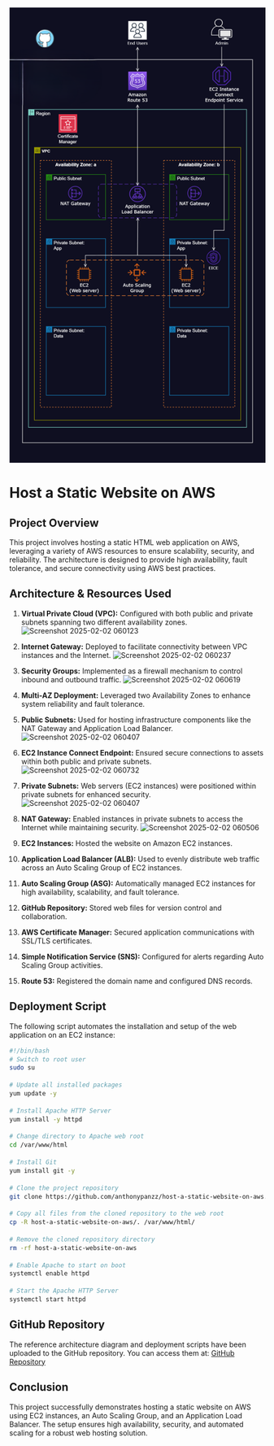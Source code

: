 ![Alt text](/Host_a_Static_Website_on_AWS.png)

# Host a Static Website on AWS

## Project Overview
This project involves hosting a static HTML web application on AWS, leveraging a variety of AWS resources to ensure scalability, security, and reliability. The architecture is designed to provide high availability, fault tolerance, and secure connectivity using AWS best practices.

## Architecture & Resources Used
1. **Virtual Private Cloud (VPC):** Configured with both public and private subnets spanning two different availability zones.
![Screenshot 2025-02-02 060123](https://github.com/user-attachments/assets/c12ba916-b0b0-4945-8cbc-d3c54a3a8013)
2. **Internet Gateway:** Deployed to facilitate connectivity between VPC instances and the Internet.
![Screenshot 2025-02-02 060237](https://github.com/user-attachments/assets/bce9f1e8-df53-4904-93f0-66e3baccc5df)
3. **Security Groups:** Implemented as a firewall mechanism to control inbound and outbound traffic.
![Screenshot 2025-02-02 060619](https://github.com/user-attachments/assets/303bf695-4b4e-4098-a85d-b45cc25bcd91)
4. **Multi-AZ Deployment:** Leveraged two Availability Zones to enhance system reliability and fault tolerance.

5. **Public Subnets:** Used for hosting infrastructure components like the NAT Gateway and Application Load Balancer.
![Screenshot 2025-02-02 060407](https://github.com/user-attachments/assets/c15e6ed7-0944-4ded-bfdb-e40030fea872)
6. **EC2 Instance Connect Endpoint:** Ensured secure connections to assets within both public and private subnets.
![Screenshot 2025-02-02 060732](https://github.com/user-attachments/assets/45e27b14-4e10-4c32-a3d4-f2bd0dcae744)
7. **Private Subnets:** Web servers (EC2 instances) were positioned within private subnets for enhanced security.
![Screenshot 2025-02-02 060407](https://github.com/user-attachments/assets/e269bd1e-9a63-4441-bf1c-b7cd152f3b95)
8. **NAT Gateway:** Enabled instances in private subnets to access the Internet while maintaining security.
![Screenshot 2025-02-02 060506](https://github.com/user-attachments/assets/4aa1fa9b-1612-4404-8b61-bdfbca727cc4)
9. **EC2 Instances:** Hosted the website on Amazon EC2 instances.
10. **Application Load Balancer (ALB):** Used to evenly distribute web traffic across an Auto Scaling Group of EC2 instances.
11. **Auto Scaling Group (ASG):** Automatically managed EC2 instances for high availability, scalability, and fault tolerance.
12. **GitHub Repository:** Stored web files for version control and collaboration.
13. **AWS Certificate Manager:** Secured application communications with SSL/TLS certificates.
14. **Simple Notification Service (SNS):** Configured for alerts regarding Auto Scaling Group activities.
15. **Route 53:** Registered the domain name and configured DNS records.

## Deployment Script
The following script automates the installation and setup of the web application on an EC2 instance:

```bash
#!/bin/bash
# Switch to root user
sudo su

# Update all installed packages
yum update -y

# Install Apache HTTP Server
yum install -y httpd

# Change directory to Apache web root
cd /var/www/html

# Install Git
yum install git -y

# Clone the project repository
git clone https://github.com/anthonypanzz/host-a-static-website-on-aws.git

# Copy all files from the cloned repository to the web root
cp -R host-a-static-website-on-aws/. /var/www/html/

# Remove the cloned repository directory
rm -rf host-a-static-website-on-aws

# Enable Apache to start on boot
systemctl enable httpd

# Start the Apache HTTP Server
systemctl start httpd
```

## GitHub Repository
The reference architecture diagram and deployment scripts have been uploaded to the GitHub repository. You can access them at:
[GitHub Repository](https://github.com/anthonypanzz/host-a-static-website-on-aws)

## Conclusion
This project successfully demonstrates hosting a static website on AWS using EC2 instances, an Auto Scaling Group, and an Application Load Balancer. The setup ensures high availability, security, and automated scaling for a robust web hosting solution.


